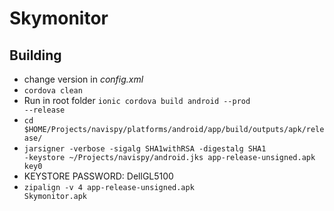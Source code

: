 # Skymonitor
## Building
- change version in <i>config.xml</i>
- <code>cordova clean</code>
- Run in root folder <code>ionic cordova build android --prod --release</code>
- <code>cd $HOME/Projects/navispy/platforms/android/app/build/outputs/apk/release/</code>
- <code>jarsigner -verbose -sigalg SHA1withRSA -digestalg SHA1 -keystore ~/Projects/navispy/android.jks app-release-unsigned.apk key0</code>
- KEYSTORE PASSWORD: DellGL5100
- <code>zipalign -v 4 app-release-unsigned.apk Skymonitor.apk</code>